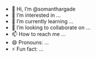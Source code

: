 - 👋 Hi, I’m @somanthargade
- 👀 I’m interested in ...
- 🌱 I’m currently learning ...
- 💞️ I’m looking to collaborate on ...
- 📫 How to reach me ...
- 😄 Pronouns: ...
- ⚡ Fun fact: ...

<!---
somanthargade/somanthargade is a ✨ special ✨ repository because its `README.md` (this file) appears on your GitHub profile.
You can click the Preview link to take a look at your changes.
--->
